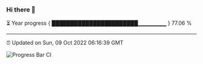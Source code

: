 ### Hi there 👋

⏳ Year progress { ███████████████████████▁▁▁▁▁▁▁ } 77.06 %

---

⏰ Updated on Sun, 09 Oct 2022 06:16:39 GMT

![Progress Bar CI](https://github.com/Shyam-Makwana/GitHub-Actions-Demo/workflows/Progress%20Bar%20CI/badge.svg)

